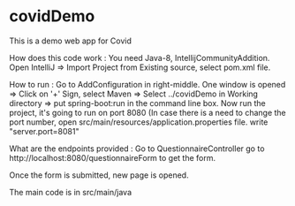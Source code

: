 # covidDemo
This is a demo web app for Covid

How does this code work :
You need Java-8, IntellijCommunityAddition.
Open IntelliJ => Import Project from Existing source, select pom.xml file.

How to run : Go to AddConfiguration in right-middle. One window is opened => Click on '+' Sign, select Maven => Select ../covidDemo in Working directory => put spring-boot:run in the command line box.
Now run the project, it's going to run on port 8080 (In case there is a need to change the port number, open src/main/resources/application.properties file. write "server.port=8081" 

What are the endpoints provided : Go to QuestionnaireController
go to http://localhost:8080/questionnaireForm to get the form.

Once the form is submitted, new page is opened.

The main code is in src/main/java

